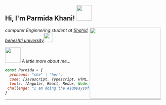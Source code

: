 <h2> Hi, I'm Parmida Khani! <img src="https://media.giphy.com/media/mGcNjsfWAjY5AEZNw6/giphy.gif" width="50"></h2>
<img align='right' src="https://media.giphy.com/media/ieyl9zmCjO4b4t6qoY/giphy.gif" width="230">
<p><em>computer Enginnering student at <a href="http://www.unb.br">Shahid beheshti university</a><img src="https://media.giphy.com/media/fYSnHlufseco8Fh93Z/giphy.gif" width="30"></p

### <img src="https://media.giphy.com/media/VgCDAzcKvsR6OM0uWg/giphy.gif" width="50"> A little more about me...  

```javascript
const Parmida = {
  pronouns: "she" | "her",
  code: [Javascript, Typescript, HTML, CSS, c++, Python, Java],
  tools: [Angular, React, Redux, Node. Express],
 challenge: "I am doing the #100DaysOfCode challenge focused on react and typescript"
}
```


---
